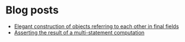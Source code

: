 # Blog posts
- [Elegant construction of objects referring to each other in final fields](posts/linked-objects.md)
- [Asserting the result of a multi-statement computation](posts/multi-statement-asserts.md)
